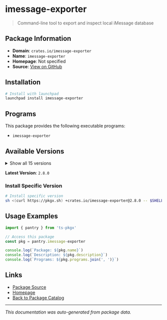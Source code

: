 # imessage-exporter

> Command-line tool to export and inspect local iMessage database

## Package Information

- **Domain**: `crates.io/imessage-exporter`
- **Name**: `imessage-exporter`
- **Homepage**: Not specified
- **Source**: [View on GitHub](https://github.com/pkgxdev/pantry/tree/main/projects/crates.io/imessage-exporter/package.yml)

## Installation

```bash
# Install with launchpad
launchpad install imessage-exporter
```

## Programs

This package provides the following executable programs:

- `imessage-exporter`

## Available Versions

<details>
<summary>Show all 15 versions</summary>

- `2.8.0`, `2.7.1`, `2.7.0`, `2.6.2`, `2.6.1`
- `2.6.0`, `2.5.0`, `2.4.0`, `2.3.0`, `2.2.2`
- `2.2.1`, `2.2.0`, `2.1.1`, `2.1.0`, `2.0.1`

</details>

**Latest Version**: `2.8.0`

### Install Specific Version

```bash
# Install specific version
sh <(curl https://pkgx.sh) +crates.io/imessage-exporter@2.8.0 -- $SHELL -i
```

## Usage Examples

```typescript
import { pantry } from 'ts-pkgx'

// Access this package
const pkg = pantry.imessage-exporter

console.log(`Package: ${pkg.name}`)
console.log(`Description: ${pkg.description}`)
console.log(`Programs: ${pkg.programs.join(', ')}`)
```

## Links

- [Package Source](https://github.com/pkgxdev/pantry/tree/main/projects/crates.io/imessage-exporter/package.yml)
- [Homepage](#)
- [Back to Package Catalog](../package-catalog.md)

---

*This documentation was auto-generated from package data.*
